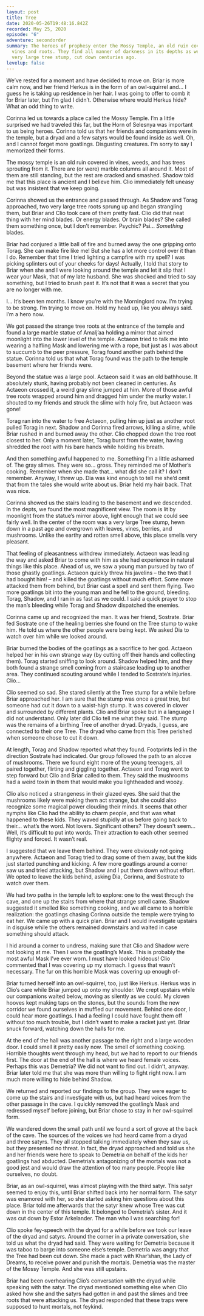 ```yaml
---
layout: post
title: Tree
date: 2020-05-26T19:48:16.842Z
recorded: May 25, 2020
episode: "6"
adventure: secondorder
summary: The heroes of prophesy enter the Mossy Temple, an old ruin covered in
  vines and roots. They find all manner of darkness in its depths as well as a
  very large tree stump, cut down centuries ago.
levelup: false
---
```

We’ve rested for a moment and have decided to move on. Briar is more calm now, and her friend Herkus is in the form of an owl-squirrel and… I guess he is taking up residence in her hair. I was going to offer to comb it for Briar later, but I’m glad I didn’t. Otherwise where would Herkus hide? What an odd thing to write.

Corinna led us towards a place called the Mossy Temple. I’m a little surprised we had traveled this far, but the Horn of Selesnya was important to us being heroes. Corinna told us that her friends and companions were in the temple, but a dryad and a few satyrs would be found inside as well. Oh, and I cannot forget more goatlings. Disgusting creatures. I’m sorry to say I memorized their forms.

The mossy temple is an old ruin covered in vines, weeds, and has trees sprouting from it. There are (or were) marble columns all around it. Most of them are still standing, but the rest are cracked and smashed. Shadow told me that this place is ancient and I believe him. Clio immediately felt uneasy but was insistent that we keep going.

Corinna showed us the entrance and passed through. As Shadow and Torag approached, two very large tree roots sprung up and began strangling them, but Briar and Clio took care of them pretty fast. Clio did that neat thing with her mind blades. Or energy blades. Or brain blades? She called them something once, but I don’t remember. Psychic? Psi… *Something* blades.

Briar had conjured a little ball of fire and burned away the one gripping onto Torag. She can make fire like me! But she has a lot more control over it than I do. Remember that time I tried lighting a campfire with my spell? I was picking splinters out of your cheeks for days! Actually, I told that story to Briar when she and I were looking around the temple and let it slip that I wear your Mask, that of my late husband. She was shocked and tried to say something, but I tried to brush past it. It’s not that it was a secret that you are no longer with me.

I... It’s been ten months. I know you’re with the Morninglord now. I’m trying to be strong. I’m trying to move on. Hold my head up, like you always said. I’m a hero now.

We got passed the strange tree roots at the entrance of the temple and found a large marble statue of Amalj’aa holding a mirror that aimed moonlight into the lower level of the temple. Actaeon tried to talk me into wearing a halfling Mask and lowering me with a rope, but just as I was about to succumb to the peer pressure, Torag found another path behind the statue. Corinna told us that what Torag found was the path to the temple basement where her friends were.

Beyond the statue was a large pool. Actaeon said it was an old bathhouse. It absolutely stunk, having probably not been cleaned in centuries. As Actaeon crossed it, a weird gray slime jumped at him. More of those awful tree roots wrapped around him and dragged him under the murky water. I shouted to my friends and struck the slime with holy fire, but Actaeon was gone!

Torag ran into the water to free Actaeon, pulling him up just as another root pulled Torag in next. Shadow and Corinna fired arrows, killing a slime, while Briar rushed in and burned away the other. Clio chopped down the tree root closest to her. Only a moment later, Torag burst from the water, having shredded the root with his bare hands while holding his breath.

And then something awful happened to me. Something I’m a little ashamed of. The gray slimes. They were so… gross. They reminded me of Mother’s cooking. Remember when she made that… what did she call it? I don’t remember. Anyway, I threw up. Dia was kind enough to tell me she’d omit that from the tales she would write about us. Briar held my hair back. That was nice.

Corinna showed us the stairs leading to the basement and we descended. In the depts, we found the most magnificent view. The room is lit by moonlight from the statue’s mirror above, light enough that we could see fairly well. In the center of the room was a very large Tree stump, hewn down in a past age and overgrown with leaves, vines, berries, and mushrooms. Unlike the earthy and rotten smell above, this place smells very pleasant.

That feeling of pleasantness withdrew immediately. Actaeon was leading the way and asked Briar to come with him as she had experience in natural things like this place. Ahead of us, we saw a young man pursued by two of those ghastly goatlings. Actaeon quickly threw his javelins – the two that I had bought him! – and killed the goatlings without much effort. Some more attacked them from behind, but Briar cast a spell and sent them flying. Two more goatlings bit into the young man and he fell to the ground, bleeding. Torag, Shadow, and I ran in as fast as we could. I said a quick prayer to stop the man’s bleeding while Torag and Shadow dispatched the enemies.

Corinna came up and recognized the man. It was her friend, Sostrate. Briar fed Sostrate one of the healing berries she found on the Tree stump to wake him. He told us where the other people were being kept. We asked Dia to watch over him while we looked around.

Briar burned the bodies of the goatlings as a sacrifice to her god. Actaeon helped her in his own strange way (by cutting off their hands and collecting them). Torag started sniffing to look around. Shadow helped him, and they both found a strange smell coming from a staircase leading up to another area. They continued scouting around while I tended to Sostrate’s injuries. Clio...

Clio seemed so sad. She stared silently at the Tree stump for a while before Briar approached her. I am sure that the stump was once a great tree, but someone had cut it down to a waist-high stump. It was covered in clover and surrounded by different plants. Clio and Briar spoke but in a language I did not understand. Only later did Clio tell me what they said. The stump was the remains of a birthing Tree of another dryad. Dryads, I guess, are connected to their one Tree. The dryad who came from this Tree perished when someone chose to cut it down.

At length, Torag and Shadow reported what they found. Footprints led in the direction Sostrate had indicated. Our group followed the path to an alcove of mushrooms. There we found eight more of the young teenagers, all paired together, flirting and giggling together. Actaeon and Torag went to step forward but Clio and Briar called to them. They said the mushrooms had a weird toxin in them that would make you lightheaded and woozy.

Clio also noticed a strangeness in their glazed eyes. She said that the mushrooms likely were making them act strange, but she could also recognize some magical power clouding their minds. It seems that other nymphs like Clio had the ability to charm people, and that was what happened to these kids. They waved stupidly at us before going back to their... what’s the word. Not lovers. Significant others? They doesn't seem... Well, it’s difficult to put into words. Their attraction to each other seemed flighty and forced. It wasn’t real.

I suggested that we leave them behind. They were obviously not going anywhere. Actaeon and Torag tried to drag some of them away, but the kids just started punching and kicking. A few more goatlings around a corner saw us and tried attacking, but Shadow and I put them down without effort. We opted to leave the kids behind, asking Dia, Corinna, and Sostrate to watch over them.

We had two paths in the temple left to explore: one to the west through the cave, and one up the stairs from where that strange smell came. Shadow suggested it smelled like something cooking, and we all came to a horrible realization: the goatlings chasing Corinna outside the temple were trying to eat her. We came up with a quick plan. Briar and I would investigate upstairs in disguise while the others remained downstairs and waited in case something should attack.

I hid around a corner to undress, making sure that Clio and Shadow were not looking at me. Then I wore the goatling’s Mask. This is probably the most awful Mask I’ve ever worn. I must have looked hideous! Clio commented that I was covering up my stomach. I guess that wasn’t necessary. The fur on this horrible Mask was covering up enough of-

Briar turned herself into an owl-squirrel, too, just like Herkus. Herkus was in Clio’s care while Briar jumped up onto my shoulder. We crept upstairs while our companions waited below, moving as silently as we could. My cloven hooves kept making taps on the stones, but the sounds from the new corridor we found ourselves in muffled our movement. Behind one door, I could hear more goatlings. I had a feeling I could have fought them off without too much trouble, but I didn’t want to make a racket just yet. Briar snuck forward, watching down the halls for me.

At the end of the hall was another passage to the right and a large wooden door. I could smell it pretty easily now. The smell of something cooking. Horrible thoughts went through my head, but we had to report to our friends first. The door at the end of the hall is where we heard female voices. Perhaps this was Demetria? We did not want to find out. I didn’t, anyway. Briar later told me that she was more than willing to fight right now. I am much more willing to hide behind Shadow.

We returned and reported our findings to the group. They were eager to come up the stairs and investigate with us, but had heard voices from the other passage in the cave. I quickly removed the goatling’s Mask and redressed myself before joining, but Briar chose to stay in her owl-squirrel form.

We wandered down the small path until we found a sort of grove at the back of the cave. The sources of the voices we had heard came from a dryad and three satyrs. They all stopped talking immediately when they saw us, but they presented no threat. In fact, the dryad approached and told us she and her friends were here to speak to Demetria on behalf of the kids her goatlings had abducted. Demetria’s antagonizing of the mortals was not a good jest and would draw the attention of too many people. People like ourselves, no doubt.

Briar, as an owl-squirrel, was almost playing with the third satyr. This satyr seemed to enjoy this, until Briar shifted back into her normal form. The satyr was enamored with her, so she started asking him questions about this place. Briar told me afterwards that the satyr knew whose Tree was cut down in the center of this temple. It belonged to Demetria’s sister. And it was cut down by Estor Arkelander. The man who I was searching for!

Clio spoke fey-speech with the dryad for a while before we took our leave of the dryad and satyrs. Around the corner in a private conversation, she told us what the dryad had said. They were waiting for Demetria because it was taboo to barge into someone else’s temple. Demetria was angry that the Tree had been cut down. She made a pact with Khar’shan, the Lady of Dreams, to receive power and punish the mortals. Demetria was the master of the Mossy Temple. And she was still upstairs.

Briar had been overhearing Clio’s conversation with the dryad while speaking with the satyr. The dryad mentioned something else when Clio asked how she and the satyrs had gotten in and past the slimes and tree roots that were attacking us. The dryad responded that these traps were supposed to hunt mortals, not feykind.
